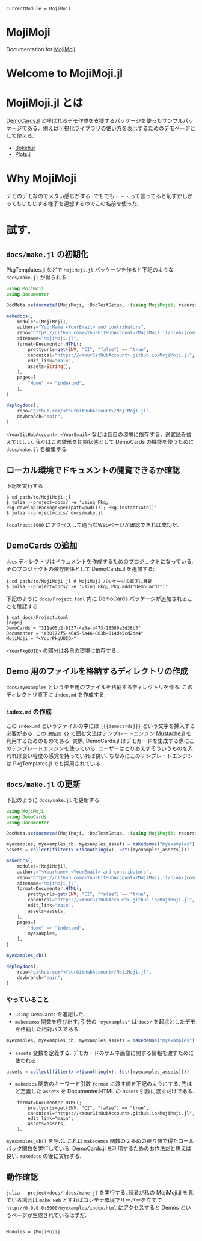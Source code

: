 ```@meta
CurrentModule = MojiMoji
```

# MojiMoji

Documentation for [MojiMoji](https://github.com/terasakisatoshi/MojiMoji.jl).

# Welcome to MojiMoji.jl

# MojiMoji.jl とは

[DemoCards.jl](https://github.com/JuliaDocs/DemoCards.jl) と呼ばれるデモ作成を支援するパッケージを使ったサンプルパッケージである．例えば可視化ライブラリの使い方を表示するためのデモページとして使える.

- [Bokeh.jl](https://cjdoris.github.io/Bokeh.jl/dev/gallery/)
- [Plots.jl](https://docs.juliaplots.org/stable/user_gallery/)

# Why MojiMoji

デモのデモなのでメタい感じがする. でもでも・・・って言ってると恥ずかしがってもじもじする様子を連想するのでこの名前を使った．

# 試す.

## `docs/make.jl` の初期化

PkgTemplates.jl などで `MojiMoji.jl` パッケージを作ると下記のような `docs/make.jl` が得られる.

```julia
using MojiMoji
using Documenter

DocMeta.setdocmeta!(MojiMoji, :DocTestSetup, :(using MojiMoji); recursive=true)

makedocs(;
    modules=[MojiMoji],
    authors="YourName <YourEmail> and contributors",
    repo="https://github.com/<YourGitHubAccount>/MojiMoji.jl/blob/{commit}{path}#{line}",
    sitename="MojiMoji.jl",
    format=Documenter.HTML(;
        prettyurls=get(ENV, "CI", "false") == "true",
        canonical="https://<YourGitHubAccount>.github.io/MojiMoji.jl",
        edit_link="main",
        assets=String[],
    ),
    pages=[
        "Home" => "index.md",
    ],
)

deploydocs(;
    repo="github.com/<YourGitHubAccount>/MojiMoji.jl",
    devbranch="main",
)
```

`<YourGitHubAccount>`, `<YourEmail>` などは各自の環境に依存する．適宜読み替えてほしい. 我々はこの雛形を初期状態として DemoCards の機能を使うために `docs/make.jl` を編集する.

## ローカル環境でドキュメントの閲覧できるか確認

下記を実行する

```
$ cd path/to/MojiMoji.jl
$ julia --project=docs/ -e 'using Pkg; Pkg.develop(PackageSpec(path=pwd())); Pkg.instantiate()'
$ julia --project=docs/ docs/make.jl
```

`localhost:8000` にアクセスして適当なWebページが確認できれば成功だ.

## DemoCards の追加

`docs` ディレクトリはドキュメントを作成するためのプロジェクトになっている. そのプロジェクトの依存関係として DemoCards.jl を追加する:

```console
$ cd path/to/MojiMoji.jl # MojiMoji パッケージの直下に移動
$ julia --project=docs/ -e 'using Pkg; Pkg.add("DemoCards")'
```

下記のように `docs/Project.toml` 内に DemoCards パッケージが追加されることを確認する.

```console
$ cat docs/Project.toml
[deps]
DemoCards = "311a05b2-6137-4a5a-b473-18580a3d38b5"
Documenter = "e30172f5-a6a5-5a46-863b-614d45cd2de4"
MojiMoji = "<YourPkgUUID>"
```

`<YourPkgUUID>` の部分は各自の環境に依存する.

## Demo 用のファイルを格納するディレクトリの作成

`docs/myexamples` というデモ用のファイルを格納するディレクトリを作る. このディレクトリ直下に `index.md` を作成する. 

### `index.md` の作成

この `index.md` というファイルの中には `{{{democards}}}` という文字を挿入する必要がある. この `波括弧 {}` で囲む文法はテンプレートエンジン [Mustache.jl](https://github.com/jverzani/Mustache.jl) を利用するためのものである. 実際, DemoCards.jl はデモカードを生成する際にこのテンプレートエンジンを使っている. ユーザーはとりあえずそういうものを入れれば良い程度の感覚を持っていれば良い. ちなみにこのテンプレートエンジンは PkgTemplates.jl でも採用されている.

## `docs/make.jl` の更新

下記のように `docs/make.jl` を更新する.

```julia
using MojiMoji
using DemoCards
using Documenter

DocMeta.setdocmeta!(MojiMoji, :DocTestSetup, :(using MojiMoji); recursive=true)

myexamples, myexamples_cb, myexamples_assets = makedemos("myexamples")
assets = collect(filter(x->!isnothing(x), Set([myexamples_assets])))

makedocs(;
    modules=[MojiMoji],
    authors="<YourName> <YourEmail> and contributors",
    repo="https://github.com/<YourGitHubAccount>/MojiMoji.jl/blob/{commit}{path}#{line}",
    sitename="MojiMoji.jl",
    format=Documenter.HTML(;
        prettyurls=get(ENV, "CI", "false") == "true",
        canonical="https://<YourGitHubAccount>.github.io/MojiMoji.jl",
        edit_link="main",
        assets=assets,
    ),
    pages=[
        "Home" => "index.md",
        myexamples,
    ],
)

myexamples_cb()

deploydocs(;
    repo="github.com/<YourGitHubAccount>/MojiMoji.jl",
    devbranch="main",
)
```

### やっていること

- `using DemoCards` を追記した.
- `makedemos` 関数を呼び出す. 引数の `"myexamples"` は `docs/` を起点としたデモを格納した相対パスである.

```julia
myexamples, myexamples_cb, myexamples_assets = makedemos("myexamples")
```

- `assets` 変数を定義する. デモカードのサムネ画像に関する情報を渡すために使われる

```julia
assets = collect(filter(x->!isnothing(x), Set([myexamples_assets])))
```

- `makedocs` 関数のキーワード引数 `format` に渡す値を下記のようにする. 先ほど定義した `assets` を Documenter.HTML の assets 引数に渡すだけである.

```
    format=Documenter.HTML(;
        prettyurls=get(ENV, "CI", "false") == "true",
        canonical="https://<YourGitHubAccount>.github.io/MojiMoji.jl",
        edit_link="main",
        assets=assets,
    ),
```

`myexamples_cb()` を呼ぶ. これは `makedemos` 関数の２番めの戻り値で得たコールバック関数を実行している. DemoCards.jl を利用するためのお作法だと思えば良い. `makedocs` の後に実行する.

## 動作確認

`julia --project=docs/ docs/make.jl` を実行する. 読者が私の MojiMoji.jl を見ている場合は `make web` とすればコンテナ環境でサーバーを立てて `http://0.0.0.0:8000/myexamples/index.html` にアクセスすると Demos というページが生成されているはずだ.


```@index
```

```@autodocs
Modules = [MojiMoji]
```
